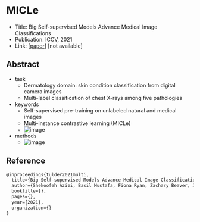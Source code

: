 # MICLe
- Title: Big Self-supervised Models Advance Medical Image Classifications
- Publication: ICCV, 2021
- Link: [[paper](https://arxiv.org/abs/2101.05224)] [not available]

## Abstract
- task
  - Dermatology domain: skin condition classification from digital camera images
  - Multi-label classification of chest X-rays among five pathologies
- keywords
  - Self-supervised pre-training on unlabeled natural and medical images
  - Multi-instance contrastive learning (MICLe)
  - ![image](https://user-images.githubusercontent.com/87194339/210300333-2e317b5a-2fb1-4f7b-8a06-4cff06744690.png)
- methods
  - ![image](https://user-images.githubusercontent.com/87194339/210300428-12dc03c9-1aa4-465e-8dd0-8ccd6d80a6eb.png)

## Reference
```tex
@inproceedings{tulder2021multi,
  title={Big Self-supervised Models Advance Medical Image Classifications},
  author={Shekoofeh Azizi, Basil Mustafa, Fiona Ryan, Zachary Beaver, Jan Freyberg, Jonathan Deaton, Aaron Loh, Alan Karthikesalingam, Simon Kornblith, Ting Chen, Vivek Natarajan, Mohammad Norouzi},
  booktitle={},
  pages={},
  year={2021},
  organization={}
}
```

